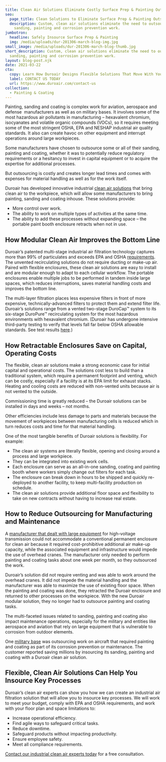 ```yaml
---
title: Clean Air Solutions Eliminate Costly Surface Prep & Painting Outsourcing
seo:
  page_title: Clean Solutions to Eliminate Surface Prep & Painting Outsourcing
  description: Custom, clean air solutions eliminate the need to outsource
    sanding, painting and corrosion prevention work.
jumbotron:
  headline: Safely Insource Surface Prep & Painting
  img: /media/uploads/dur-201306-march-blog-img.jpg
small_image: /media/uploads/dur-201306-march-blog-thumb.jpg
short_description: Custom, clean air solutions eliminate the need to outsource
  sanding, painting and corrosion prevention work.
layout: blog-post.njk
date: 2021-03-22
cta:
  copy: Learn How Duroair Designs Flexible Solutions That Move With Your Workflow
  label: CONTACT US TODAY
  url: https://www.duroair.com/contact-us
collection:
  - Painting & Coating
---
```

Painting, sanding and coating is complex work for aviation, aerospace and defense  manufacturers as well as on military bases. It involves some of the most hazardous air pollutants in manufacturing – hexavalent chromium, isocyanates and volatile organic compounds (VOCs), so it requires meeting some of the most stringent OSHA, EPA and NESHAP industrial air quality standards. It also can create havoc on other equipment and interrupt operations around large workpieces.

Some manufacturers have chosen to outsource some or all of their sanding, painting and coating, whether it was to potentially reduce regulatory requirements or a hesitancy to invest in capital equipment or to acquire the expertise for additional processes.

But outsourcing is costly and creates longer lead times and comes with expenses for material handling as well as for the work itself.

Duroair has developed innovative industrial [clean air solutions](https://www.duroair.com/solutions) that bring clean air to the workpiece, which will allow some manufacturers to bring painting, sanding and coating inhouse. These solutions provide:

* More control over work.
* The ability to work on multiple types of activities at the same time.
* The ability to add these processes without expanding space – the portable paint booth enclosure retracts when not in use.

## How Modular Clean Air Improves the Bottom Line

Duroair’s patented multi-stage industrial air filtration technology captures more than 99% of particulates and exceeds EPA and OSHA [requirements](https://www.duroair.com/about/beyond-compliance). The unvented recirculating solutions do not require ducting or make-up air. Paired with flexible enclosures, these clean air solutions are easy to install and are modular enough to adapt to each cellular workflow. The portable enclosures enable multiple jobs to be performed in tandem inside large spaces, which reduces interruptions, saves material handling costs and improves the bottom line. 

The multi-layer filtration places less expensive filters in front of more expensive, technically-advanced filters to protect them and extend filter life. Duroair’s solutions range from a vented two-stage DuroCap™ system to its six-stage DuroPure™ recirculating system for the most hazardous environments with hexavalent chromium. (Duroair has undergone intensive third-party testing to verify that levels fall far below OSHA allowable standards. See test results [here](https://f.hubspotusercontent30.net/hubfs/3114036/2021%20HVA%20Compliance%20Resources/DuroAir%20Total%20&%20Hexavalent%20Chromium%20Study.pdf).)

## How Retractable Enclosures Save on Capital, Operating Costs

The flexible, clean air solutions make a strong economic case for initial capital and operational costs. The solutions cost less to build than a traditional system, which require a permanent footprint and venting, which can be costly, especially if a facility is at its EPA limit for exhaust stacks. Heating and cooling costs are reduced with non-vented units because air is not vented to the outside. 

Commissioning time is greatly reduced – the Duroair solutions can be installed in days and weeks – not months.

Other efficiencies include less damage to parts and materials because the movement of workpieces between manufacturing cells is reduced which in turn reduces costs and time for that material handling. 

One of the most tangible benefits of Duroair solutions is flexibility. For example:

* The clean air systems are literally flexible, opening and closing around a process and large workpiece.
* They can be integrated into existing work cells.
* Each enclosure can serve as an all-in-one sanding, coating and painting booth where workers simply change out filters for each task. 
* The enclosure can break down in hours to be shipped and quickly re-deployed to another facility, to keep multi-facility production on schedule. 
* The clean air solutions provide additional floor space and flexibility to take on new contracts without having to increase real estate.

## How to Reduce Outsourcing for Manufacturing and Maintenance 

A [manufacturer that dealt with large equipment](https://www.duroair.com/resources/case-studies/manufacturer-of-aluminum-bus-systems-for-high-voltage-power-transmission) for high-voltage transmission could not accommodate a conventional permanent enclosure for clean air because it required cost-prohibitive additional air make-up capacity, while the associated equipment and infrastructure would impede the use of overhead cranes. The manufacturer only needed to perform painting and coating tasks about one week per month, so they outsourced the work. 

Duroair’s solution did not require venting and was able to work around the overhead cranes. It did not impede the material handling and the manufacturer was able to maximize the use of existing floor space. When the painting and coating was done, they retracted the Duroair enclosure and returned to other processes on the workpiece. With the new Duroair modular solution, they no longer had to outsource painting and coating tasks.

The multi-faceted issues related to sanding, painting and coating also impact maintenance operations, especially for the military and entities like aerospace and aviation that rely on large equipment that is vulnerable to corrosion from outdoor elements.

One [military base](https://www.duroair.com/resources/case-studies/military-base-eliminates-outsourcing-of-surface-prep-work-painting) was outsourcing work on aircraft that required painting and coating as part of its corrosion prevention or maintenance. The customer reported saving millions by insourcing its sanding, painting and coating with a Duroair clean air solution.

## Flexible, Clean Air Solutions Can Help You Insource Key Processes

Duroair’s clean air experts can show you how we can create an industrial air filtration solution that will allow you to insource key processes. We will work to meet your budget, comply with EPA and OSHA requirements, and work with your floor plan and space limitations to:

* Increase operational efficiency.
* Find agile ways to safeguard critical tasks.
* Reduce downtime.
* Safeguard products without impacting productivity.
* Ensure employee safety.
* Meet all compliance requirements.

[Contact our industrial clean air experts today](https://www.duroair.com/request-for-quote/) for a free consultation.